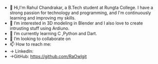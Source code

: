 - 👋 Hi,I'm Rahul Chandrakar, a B.Tech student at Rungta College. I have a strong passion for technology and programming, and I'm continuously learning and improving my skills.
- 👀 I’m interested in 3D modeling in Blender and I also love to create intrusting stuff using Ardiuno.
- 🌱 I’m currently learning C ,Python and Dart.
- 💞️ I’m looking to collaborate on
- 📫 How to reach me:
- -> LinkedIn: 
- ->GitHub: https://github.com/RaOwlgit
